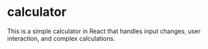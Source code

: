 # calculator
This is a simple calculator in React that handles input changes, user interaction, and complex calculations.
